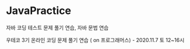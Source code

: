 # JavaPractice
자바 코딩 테스트 문제 풀기 연습, 자바 문법 연습

우테코 3기 온라인 코딩 문제 풀기 연습 ( on 프로그래머스) - 2020.11.7 토 12~16시
